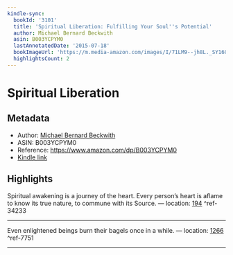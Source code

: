 ```yaml
---
kindle-sync:
  bookId: '3101'
  title: 'Spiritual Liberation: Fulfilling Your Soul''s Potential'
  author: Michael Bernard Beckwith
  asin: B003YCPYM0
  lastAnnotatedDate: '2015-07-18'
  bookImageUrl: 'https://m.media-amazon.com/images/I/71LM9--jh8L._SY160.jpg'
  highlightsCount: 2
---
```

# Spiritual Liberation
## Metadata
* Author: [Michael Bernard Beckwith](https://www.amazon.comundefined)
* ASIN: B003YCPYM0
* Reference: https://www.amazon.com/dp/B003YCPYM0
* [Kindle link](kindle://book?action=open&asin=B003YCPYM0)

## Highlights
Spiritual awakening is a journey of the heart. Every person’s heart is aflame to know its true nature, to commune with its Source. — location: [194](kindle://book?action=open&asin=B003YCPYM0&location=194) ^ref-34233

---
Even enlightened beings burn their bagels once in a while. — location: [1266](kindle://book?action=open&asin=B003YCPYM0&location=1266) ^ref-7751

---

